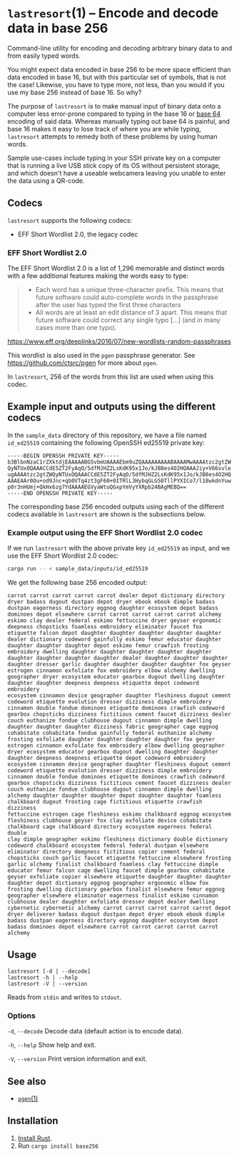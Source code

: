 # `lastresort`(1) – Encode and decode data in base 256

Command-line utility for encoding and decoding arbitrary binary data
to and from easily typed words.

You might expect data encoded in base 256 to be more space efficient
than data encoded in base 16, but with this particular set of symbols,
that is not the case! Likewise, you have to type more, not less, than
you would if you use my base 256 instead of base 16. So why?

The purpose of `lastresort` is to make manual input of binary data
onto a computer less error-prone compared to typing in the base 16 or
[base 64](https://en.wikipedia.org/wiki/Base64) encoding of said data.
Whereas manually typing out base 64 is painful, and base 16 makes it
easy to lose track of where you are while typing, `lastresort` attempts
to remedy both of these problems by using human words.

Sample use-cases include typing in your SSH private key on a computer
that is running a live USB stick copy of its OS without persistent
storage, and which doesn't have a useable webcamera leaving you
unable to enter the data using a QR-code.

## Codecs

`lastresort` supports the following codecs:

- EFF Short Wordlist 2.0, the legacy codec

### EFF Short Wordlist 2.0

The EFF Short Wordlist 2.0 is a list of 1,296 memorable and distinct words
with a few additional features making the words easy to type:

> * Each word has a unique three-character prefix. This means that future
>   software could auto-complete words in the passphrase after the user
>   has typed the first three characters
> * All words are at least an edit distance of 3 apart. This means that
>   future software could correct any single typo [...] (and in many cases
>   more than one typo).

https://www.eff.org/deeplinks/2016/07/new-wordlists-random-passphrases

This wordlist is also used in the `pgen` passphrase generator.
See https://github.com/ctsrc/pgen for more about `pgen`.

In `lastresort`, 256 of the words from this list are used when using this codec.

## Example input and outputs using the different codecs

In the `sample_data` directory of this repository, we have
a file named `id_ed25519` containing the following
OpenSSH ed25519 private key:

```text
-----BEGIN OPENSSH PRIVATE KEY-----
b3BlbnNzaC1rZXktdjEAAAAABG5vbmUAAAAEbm9uZQAAAAAAAAABAAAAMwAAAAtzc2gtZW
QyNTUxOQAAACCdE5ZT2FyAqO/5dfMJHZ2LsKdK95x1Jo/kJB8es4O2HQAAAJiy+V66svle
ugAAAAtzc2gtZWQyNTUxOQAAACCdE5ZT2FyAqO/5dfMJHZ2LsKdK95x1Jo/kJB8es4O2HQ
AAAEAAr0Ou+od9Jnc+qb0VTq4zt3gF60+0ITRlL3HybqGLG50TllPYXICo7/l18wkdnYuw
p0r3nHUmj+QkHx6zg7YdAAAAEGVyaWtuQGxpYmVyYXRpb24BAgMEBQ==
-----END OPENSSH PRIVATE KEY-----
```

The corresponding base 256 encoded outputs using each of the different
codecs available in `lastresort` are shown is the subsections below.

### Example output using the EFF Short Wordlist 2.0 codec

If we run `lastresort` with the above private key `id_ed25519`
as input, and we use the EFF Short Wordlist 2.0 codec:

```zsh
cargo run -- < sample_data/inputs/id_ed25519
```

We get the following base 256 encoded output:

```text
carrot carrot carrot carrot carrot dealer depot dictionary directory
dryer badass dugout dustpan depot dryer ebook ebook dimple badass
dustpan eagerness directory eggnog daughter ecosystem depot badass
dominoes depot elsewhere carrot carrot carrot carrot carrot alchemy
eskimo clay dealer federal eskimo fettuccine dryer geyser ergonomic
deepness chopsticks foamless embroidery eliminator faucet fox
etiquette falcon depot daughter daughter daughter daughter daughter
dealer dictionary codeword gainfully eskimo femur educator daughter
daughter daughter daughter depot eskimo femur crawfish frosting
embroidery dwelling daughter daughter daughter daughter daughter
daughter daughter daughter daughter dealer daughter daughter daughter
daughter dresser garlic daughter daughter daughter daughter fox geyser
estrogen cinnamon exfoliate fox embroidery elbow alchemy dwelling
geographer dryer ecosystem educator gearbox dugout dwelling daughter
daughter daughter deepness deepness etiquette depot codeword embroidery
ecosystem cinnamon device geographer daughter fleshiness dugout cement
codeword etiquette evolution dresser dizziness dimple embroidery
cinnamon double fondue dominoes etiquette dominoes crawfish codeword
gearbox chopsticks dizziness fictitious cement faucet dizziness dealer
couch euthanize fondue clubhouse dugout cinnamon dimple dwelling
daughter daughter daughter dizziness fabric geographer cage eggnog
cohabitate cohabitate fondue gainfully federal euthanize alchemy
frosting exfoliate daughter daughter daughter daughter fox geyser
estrogen cinnamon exfoliate fox embroidery elbow dwelling geographer
dryer ecosystem educator gearbox dugout dwelling daughter daughter
daughter deepness deepness etiquette depot codeword embroidery
ecosystem cinnamon device geographer daughter fleshiness dugout cement
codeword etiquette evolution dresser dizziness dimple embroidery
cinnamon double fondue dominoes etiquette dominoes crawfish codeword
gearbox chopsticks dizziness fictitious cement faucet dizziness dealer
couch euthanize fondue clubhouse dugout cinnamon dimple dwelling
alchemy daughter daughter daughter depot daughter daughter foamless
chalkboard dugout frosting cage fictitious etiquette crawfish dizziness
fettuccine estrogen cage fleshiness eskimo chalkboard eggnog ecosystem
fleshiness clubhouse geyser fox clay exfoliate device cohabitate
chalkboard cage chalkboard directory ecosystem eagerness federal double
clay dimple geographer eskimo fleshiness dictionary double dictionary
codeword chalkboard ecosystem federal federal dustpan elsewhere
eliminator directory deepness fictitious copier cement federal
chopsticks couch garlic faucet etiquette fettuccine elsewhere frosting
garlic alchemy finalist chalkboard foamless clay fettuccine dimple
educator femur falcon cage dwelling faucet dimple gearbox cohabitate
geyser exfoliate copier elsewhere etiquette daughter daughter daughter
daughter depot dictionary eggnog geographer ergonomic elbow fox
frosting dwelling dictionary gearbox finalist elsewhere femur eggnog
geographer elsewhere eliminator eagerness finalist eskimo cinnamon
clubhouse dealer daughter exfoliate dresser depot dealer dwelling
cybernetic cybernetic alchemy carrot carrot carrot carrot carrot depot
dryer deliverer badass dugout dustpan depot dryer ebook ebook dimple
badass dustpan eagerness directory eggnog daughter ecosystem depot
badass dominoes depot elsewhere carrot carrot carrot carrot carrot
alchemy 
```

## Usage

```
lastresort [-d | --decode]
lastresort -h | --help
lastresort -V | --version
```

Reads from `stdin` and writes to `stdout`.

### Options

`-d`, `--decode` Decode data (default action is to encode data).

`-h`, `--help` Show help and exit.

`-V`, `--version` Print version information and exit.

## See also

* [`pgen`(1)](https://crates.io/crates/pgen)

## Installation

1. [Install Rust](https://www.rust-lang.org/en-US/install.html).
2. Run `cargo install base256`
